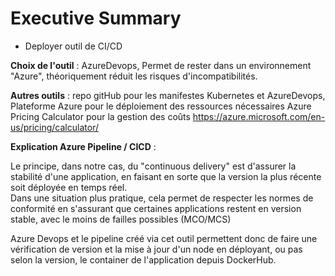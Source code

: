# Executive Summary

* Deployer outil de CI/CD

**Choix de l'outil** : 
AzureDevops,
Permet de rester dans un environnement "Azure", théoriquement réduit les risques d'incompatibilités.

**Autres outils** : 
repo gitHub pour les manifestes Kubernetes et AzureDevops,
Plateforme Azure pour le déploiement des ressources nécessaires
Azure Pricing Calculator pour la gestion des coûts
https://azure.microsoft.com/en-us/pricing/calculator/

**Explication Azure Pipeline / CICD** :  

Le principe, dans notre cas, du "continuous delivery" est d'assurer la stabilité d'une application, en faisant en sorte que la version la plus récente soit déployée en temps réel.  
Dans une situation plus pratique, cela permet de respecter les normes de conformité en s'assurant que certaines applications restent en version stable, avec le moins de failles possibles (MCO/MCS)  

Azure Devops et le pipeline créé via cet outil permettent donc de faire une vérification de version et la mise à jour d'un node en déployant, ou pas selon la version, le container de l'application depuis DockerHub.
